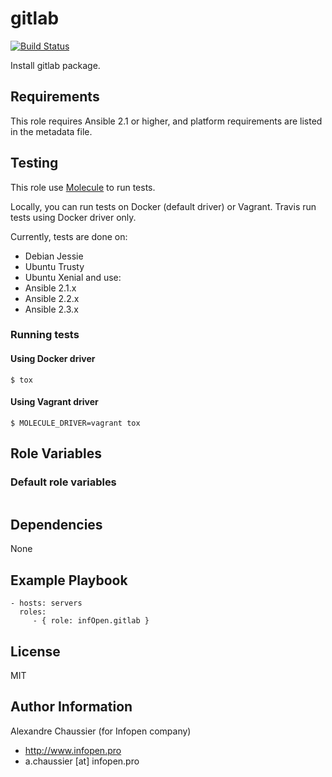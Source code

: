 # gitlab

[![Build Status](https://travis-ci.org/infOpen/ansible-role-gitlab.svg?branch=master)](https://travis-ci.org/infOpen/ansible-role-gitlab)

Install gitlab package.

## Requirements

This role requires Ansible 2.1 or higher,
and platform requirements are listed in the metadata file.

## Testing

This role use [Molecule](https://github.com/metacloud/molecule/) to run tests.

Locally, you can run tests on Docker (default driver) or Vagrant.
Travis run tests using Docker driver only.

Currently, tests are done on:
- Debian Jessie
- Ubuntu Trusty
- Ubuntu Xenial
and use:
- Ansible 2.1.x
- Ansible 2.2.x
- Ansible 2.3.x

### Running tests

#### Using Docker driver

```
$ tox
```

#### Using Vagrant driver

```
$ MOLECULE_DRIVER=vagrant tox
```

## Role Variables

### Default role variables

``` yaml
```

## Dependencies

None

## Example Playbook

    - hosts: servers
      roles:
         - { role: infOpen.gitlab }

## License

MIT

## Author Information

Alexandre Chaussier (for Infopen company)
- http://www.infopen.pro
- a.chaussier [at] infopen.pro

